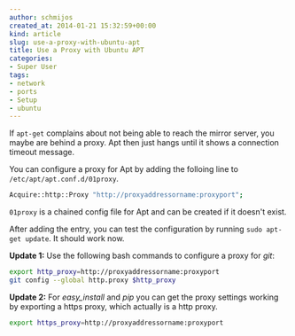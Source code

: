 ```yaml
---
author: schmijos
created_at: 2014-01-21 15:32:59+00:00
kind: article
slug: use-a-proxy-with-ubuntu-apt
title: Use a Proxy with Ubuntu APT
categories:
- Super User
tags:
- network
- ports
- Setup
- ubuntu
---
```


If `apt-get` complains about not being able to reach the mirror server, you maybe are behind a proxy. Apt then just hangs until it shows a connection timeout message.

You can configure a proxy for Apt by adding the folloing line to `/etc/apt/apt.conf.d/01proxy`.

```bash
Acquire::http::Proxy "http://proxyaddressorname:proxyport";
```

`01proxy` is a chained config file for Apt and can be created if it doesn't exist.

After adding the entry, you can test the configuration by running `sudo apt-get update`. It should work now.

**Update 1:**
Use the following bash commands to configure a proxy for _git_:

```bash
export http_proxy=http://proxyaddressorname:proxyport
git config --global http.proxy $http_proxy
```

**Update 2:**
For _easy_install_ and _pip_ you can get the proxy settings working by exporting a https proxy, which actually is a http proxy.

```bash
export https_proxy=http://proxyaddressorname:proxyport
```
